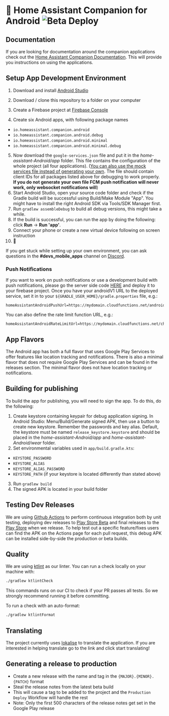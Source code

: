 # :iphone: Home Assistant Companion for Android  ![Beta Deploy](https://github.com/home-assistant/android/workflows/Beta%20Deploy/badge.svg)

## Documentation
If you are looking for documentation around the companion applications check out the [Home Assistant Companion Documentation](https://companion.home-assistant.io/).  This will provide you instructions on using the applications.

## Setup App Development Environment

1. Download and install [Android Studio](https://developer.android.com/studio)

2. Download / clone this repository to a folder on your computer

3. Create a Firebase project at [Firebase Console](https://console.firebase.google.com)

4. Create six Android apps, with following package names 
 - `io.homeassistant.companion.android`
 - `io.homeassistant.companion.android.debug`
 - `io.homeassistant.companion.android.minimal`
 - `io.homeassistant.companion.android.minimal.debug`

5. Now download the `google-services.json` file and put it in the _home-assistant-Android/app_ folder. This file contains the configuration of the whole project (all four applications). ([You can also use the mock services file instead of generating your own](/.github/mock-google-services.json). The file should contain client IDs for all packages listed above for debugging to work properly.  **If you do not generate your own file FCM push notification will never work, only websocket notifications will**)
6. Start Android Studio, open your source code folder and check if the Gradle build will be successful using Build/Make Module "App". You might have to install the right Android SDK via Tools/SDK Manager first.
7. Run `gradlew assembleDebug` to build all debug versions, this might take a while.
8. If the build is successful, you can run the app by doing the following: click **Run** -> **Run 'app'**.
9. Connect your phone or create a new virtual device following on screen instruction
10. :tada:

If you get stuck while setting up your own environment, you can ask questions in the **#devs_mobile_apps** channel on [Discord](https://discord.gg/c5DvZ4e).

### Push Notifications

If you want to work on push notifications or use a development build with push notifications, please go the server side code [HERE](https://github.com/home-assistant/mobile-apps-fcm-push) and deploy it to your firebase project. Once you have your androidV1 URL to the deployed service, set it in to your `${GRADLE_USER_HOME}/gradle.properties` file, e.g.:
```properties
homeAssistantAndroidPushUrl=https://mydomain.cloudfunctions.net/androidV1
```

You can also define the rate limit function URL, e.g.:
```properties
homeAssistantAndroidRateLimitUrl=https://mydomain.cloudfunctions.net/checkRateLimits
```

## App Flavors

The Android app has both a full flavor that uses Google Play Services to offer features like location tracking and notifications. There is also a minimal flavor that does not require Google Play Services and can be found in the releases section. The minimal flavor does not have location tracking or notifications.

## Building for publishing

To build the app for publishing, you will need to sign the app. To do this, do the following:
1. Create keystore containing keypair for debug application signing. In Android Studio: Menu/Build/Generate signed APK, then use a button to create new keystore. Remember the passwords and key alias. Default, the keystore must be named `release_keystore.keystore` and should be placed in the _home-assistant-Android/app_ and _home-assistant-Android/wear_ folder.
2. Set environmental variables used in `app/build.gradle.kts`:
 - `KEYSTORE_PASSWORD`
 - `KEYSTORE_ALIAS`
 - `KEYSTORE_ALIAS_PASSWORD`
 - `KEYSTORE_PATH` (if your keystore is located differently than stated above)
3. Run `gradlew build`
4. The signed APK is located in your build folder

## Testing Dev Releases

We are using [Github Actions](https://github.com/home-assistant/android/actions) to perform continuous integration both by unit testing, deploying dev releases to [Play Store Beta](https://play.google.com/apps/testing/io.homeassistant.companion.android) and final releases to the [Play Store](https://play.google.com/store/apps/details?id=io.homeassistant.companion.android) when we release. To help test out a specific feature/fixes users can find the APK on the Actions page for each pull request, this debug APK can be installed side-by-side the production or beta builds.

## Quality

We are using [ktlint](https://ktlint.github.io/) as our linter.
You can run a check locally on your machine with:
```bash
./gradlew ktlintCheck
```
This commands runs on our CI to check if your PR passes all tests. So we strongly recommend running it before committing.

To run a check with an auto-format:
```bash
./gradlew ktlintFormat
```

## Translating
The project currently uses [lokalise](https://lokalise.com/public/145814835dd655bc5ab0d0.36753359/) to translate the application.  If you are interested in helping translate go to the link and click start translating!


## Generating a release to production
* Create a new release with the name and tag in the `{MAJOR}.{MINOR}.{PATCH}` format
* Steal the release notes from the latest beta build
* This will cause a tag to be added to the project and the `Production Deploy` Workflow will handle the rest
* Note: Only the first 500 characters of the release notes get set in the Google Play release
